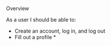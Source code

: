 Overview


As a user I should be able to:

* Create an account, log in, and log out
* Fill out a profile
    * 